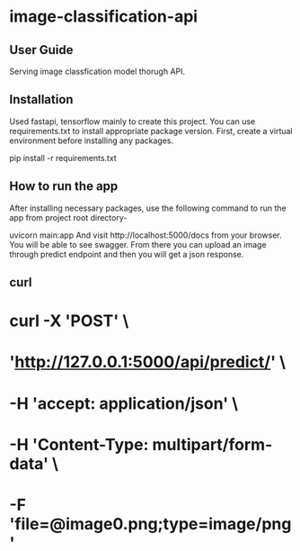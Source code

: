# image-classification-api
 
## User Guide
Serving image classfication model thorugh API.

## Installation
Used fastapi, tensorflow mainly to create this project. You can use requirements.txt to install appropriate package version. First, create a virtual environment before installing any packages.

pip install -r requirements.txt


## How to run the app
After installing necessary packages, use the following command to run the app from project root directory-

uvicorn main:app 
And visit http://localhost:5000/docs from your browser. You will be able to see swagger. From there you can upload an image through predict endpoint and then you will get a json response.

## curl
# curl -X 'POST' \
#  'http://127.0.0.1:5000/api/predict/' \
#  -H 'accept: application/json' \
#  -H 'Content-Type: multipart/form-data' \
#  -F 'file=@image0.png;type=image/png'
